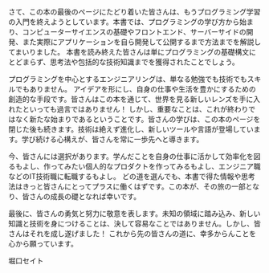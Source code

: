 さて、この本の最後のページにたどり着いた皆さんは、もうプログラミング学習の入門を終えようとしています。本書では、プログラミングの学び方から始まり、コンピューターサイエンスの基礎やフロントエンド、サーバーサイドの開発、また実際にアプリケーションを自ら開発して公開するまで方法までを解説してまいりました。
本書を読み終えた皆さんは単にプログラミングの基礎構文にとどまらず、思考法や包括的な技術知識までを獲得されたことでしょう。

プログラミングを中心とするエンジニアリングは、単なる勉強でも技術でもスキルでもありません。
アイデアを形にし、自身の仕事や生活を豊かにするための創造的な手段です。皆さんはこの本を通じて、世界を見る新しいレンズを手に入れたといっても過言ではありません！
しかし、重要なことは、これが終わりではなく新たな始まりであるということです。皆さんの学びは、この本のページを閉じた後も続きます。技術は絶えず進化し、新しいツールや言語が登場しています。学び続ける心構えが、皆さんを常に一歩先へと導きます。

今、皆さんには選択があります。学んだことを自身の仕事に活かして効率化を図るもよし、作ってみたい個人的なプロダクトを作ってみるもよし、エンジニア職などのIT技術職に転職するもよし。
どの道を選んでも、本書で得た情報や思考法はきっと皆さんにとってプラスに働くはずです。この本が、その旅の一部となり、皆さんの成長の礎となれば幸いです。

最後に、皆さんの勇気と努力に敬意を表します。未知の領域に踏み込み、新しい知識と技術を身につけることは、決して容易なことではありません。しかし、皆さんはそれを成し遂げました！
これから先の皆さんの道に、幸多からんことを心から願っています。

堀口セイト